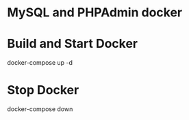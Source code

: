 # MySQL and PHPAdmin docker

# Build and Start Docker
docker-compose up -d 

# Stop Docker
docker-compose down